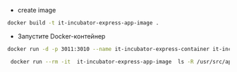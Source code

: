 - create image

```bash
docker build -t it-incubator-express-app-image .
```

- Запустите Docker-контейнер
```bash
docker run -d -p 3011:3010 --name it-incubator-express-container it-incubator-express-app-image
```

```bash
 docker run --rm -it  it-incubator-express-app-image  ls -R /usr/src/app/src  
```